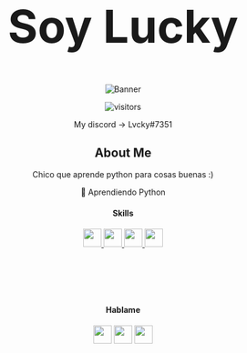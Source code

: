 

<h1 style='text-align: center; font-size: 5rem;' align='center'>Soy Lucky</h1>
  
  <div style='text-align: center;' align='center'>
  
![Banner](https://discord.c99.nl/widget/theme-2/928711642466885662.png)
  
  
![visitors](https://visitor-badge.glitch.me/badge?page_id=IFeeLucky.IFeeLucky)

</p>
<div size='20px'> My discord -> Lvcky#7351
</div>

<h2> About Me </h2>
<p>Chico que aprende python para cosas buenas :)</p>


🔭 Aprendiendo Python
<div style="padding-bottom: 5rem">
<h4> Skills </h2>
<a href= https://github.com/IFeeLucky?tab=repositories&q=&type=&language=python&sort= > <img width ='32px' src ='https://raw.githubusercontent.com/rahulbanerjee26/githubAboutMeGenerator/main/icons/python.svg'> </a>
<a href= https://github.com/IFeeLucky?tab=repositories&q=&type=&language=javascript&sort= > <img width ='32px' src ='https://raw.githubusercontent.com/rahulbanerjee26/githubAboutMeGenerator/main/icons/javascript.svg'> </a>
<a href= https://github.com/IFeeLucky?tab=repositories&q=&type=&language=html&sort= > <img width ='32px' src ='https://raw.githubusercontent.com/rahulbanerjee26/githubAboutMeGenerator/main/icons/html.svg'> </a>
<a href= https://github.com/IFeeLucky?tab=repositories&q=&type=&language=css&sort= > <img width ='32px' src ='https://raw.githubusercontent.com/rahulbanerjee26/githubAboutMeGenerator/main/icons/css.svg'> </a>
</div>
  <h4> Hablame</h2>
<a target = "_blank" href = "https://discord.gg/MSBwxrNvhU"> <img width = '32px' align= 'center' src="https://i.imgur.com/EcWVsbJ.png"/></a> 
<a target = "_blank" href = 'https://luckyyy.wtf'> <img width = '32px' align= 'center' src="https://raw.githubusercontent.com/rahulbanerjee26/githubAboutMeGenerator/main/icons/portfolio.png"/></a> 
<a target = "_blank" href = 'https://www.github.com/IFeeLucky'> <img width = '32px' align= 'center' src="https://raw.githubusercontent.com/rahulbanerjee26/githubAboutMeGenerator/main/icons/github.svg"/></a>
</div>
<br>





